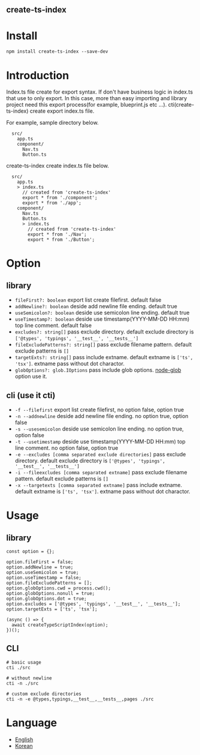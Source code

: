 create-ts-index
----

# Install
```
npm install create-ts-index --save-dev
```

# Introduction
Index.ts file create for export syntax. If don't have business logic in index.ts that use to only export. In this case, more than easy importing and library project need this export process(for example, blueprint.js etc ...). cti(create-ts-index) create export index.ts file.

For example, sample directory below.

```
  src/
    app.ts
    component/
      Nav.ts
      Button.ts
```

create-ts-index create index.ts file below.

```
  src/
    app.ts
    > index.ts
      // created from 'create-ts-index'
      export * from './component';
      export * from './app';
    component/
      Nav.ts
      Button.ts
      > index.ts
        // created from 'create-ts-index'
        export * from './Nav';
        export * from './Button';
```

# Option
## library
* `fileFirst?: boolean` export list create filefirst. default false
* `addNewline?: boolean` deside add newline file ending. default true
* `useSemicolon?: boolean` deside use semicolon line ending. default true
* `useTimestamp?: boolean` deside use timestamp(YYYY-MM-DD HH:mm) top line comment. default false
* `excludes?: string[]` pass exclude directory. default exclude directory is `['@types', 'typings', '__test__', '__tests__']`
* `fileExcludePatterns?: string[]` pass exclude filename pattern. default exclude patterns is `[]`
* `targetExts?: string[]` pass include extname. default extname is `['ts', 'tsx']`. extname pass without dot charactor.
* `globOptions?: glob.IOptions` pass include glob options. [node-glob](https://github.com/isaacs/node-glob) option use it.

## cli (use it cti)
* `-f --filefirst` export list create filefirst, no option false, option true
* `-n --addnewline` deside add newline file ending. no option true, option false
* `-s --usesemicolon` deside use semicolon line ending. no option true, option false
* `-t --usetimestamp` deside use timestamp(YYYY-MM-DD HH:mm) top line comment. no option false, option true
* `-e --excludes [comma separated exclude directories]` pass exclude directory. default exclude directory is `['@types', 'typings', '__test__', '__tests__']`
* `-i --fileexcludes [comma separated extname]` pass exclude filename pattern. default exclude patterns is `[]`
* `-x --targetexts [comma separated extname]` pass include extname. default extname is `['ts', 'tsx']`. extname pass without dot charactor.

# Usage
## library
```
const option = {};

option.fileFirst = false;
option.addNewline = true;
option.useSemicolon = true;
option.useTimestamp = false;
option.fileExcludePatterns = [];
option.globOptions.cwd = process.cwd();
option.globOptions.nonull = true;
option.globOptions.dot = true;
option.excludes = ['@types', 'typings', '__test__', '__tests__'];
option.targetExts = ['ts', 'tsx'];

(async () => {
  await createTypeScriptIndex(option);
})();
```

## CLI
```
# basic usage
cti ./src

# without newline
cti -n ./src

# custom exclude directories
cti -n -e @types,typings,__test__,__tests__,pages ./src
```

# Language
* [English](https://github.com/imjuni/create-ts-index/blob/master/README.md)
* [Korean](https://github.com/imjuni/create-ts-index/blob/master/README.ko.md)
